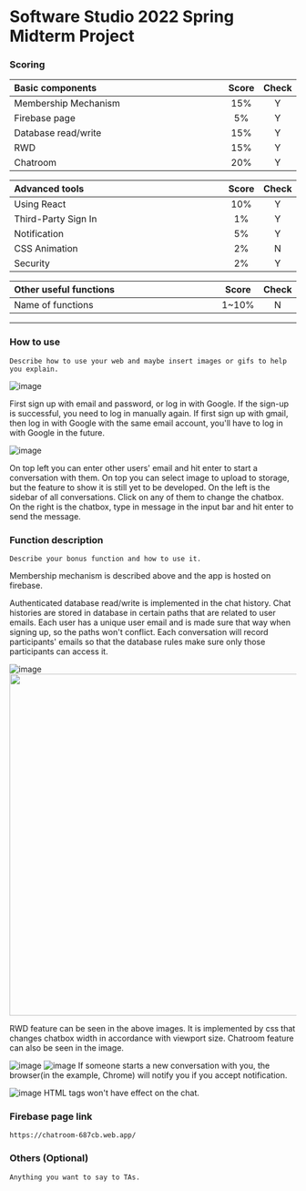 # Software Studio 2022 Spring Midterm Project

### Scoring

| **Basic components**                             | **Score** | **Check** |
| :----------------------------------------------- | :-------: | :-------: |
| Membership Mechanism                             | 15%       | Y         |
| Firebase page                                    | 5%        | Y         |
| Database read/write                              | 15%       | Y         |
| RWD                                              | 15%       | Y         |
| Chatroom                                         | 20%       | Y         |

| **Advanced tools**                               | **Score** | **Check** |
| :----------------------------------------------- | :-------: | :-------: |
| Using React                                      | 10%       | Y         |
| Third-Party Sign In                              | 1%        | Y         |
| Notification                                     | 5%        | Y         |
| CSS Animation                                    | 2%        | N         |
| Security                                         | 2%        | Y         |

| **Other useful functions**                         | **Score** | **Check** |
| :----------------------------------------------- | :-------: | :-------: |
| Name of functions                                  | 1~10%     | N         |


---

### How to use 

    Describe how to use your web and maybe insert images or gifs to help you explain.
![image](https://user-images.githubusercontent.com/39045469/164910233-7643723f-864c-4d0c-b5f6-449644497a84.png)

First sign up with email and password, or log in with Google. If the sign-up is successful, you need to log in manually again. If first sign up with gmail, then log in with Google with the same email account, you'll have to log in with Google in the future.
    
![image](https://user-images.githubusercontent.com/39045469/164911677-afdc415f-c9cc-463c-8481-56ee01f90af4.png)

On top left you can enter other users' email and hit enter to start a conversation with them. On top you can select image to upload to storage, but the feature to show it is still yet to be developed.
On the left is the sidebar of all conversations. Click on any of them to change the chatbox.
On the right is the chatbox, type in message in the input bar and hit enter to send the message.


### Function description

    Describe your bonus function and how to use it.
Membership mechanism is described above and the app is hosted on firebase.

Authenticated database read/write is implemented in the chat history. Chat histories are stored in database in certain paths that are related to user emails. Each user has a unique user email and is made sure that way when signing up, so the paths won't conflict. Each conversation will record participants' emails so that the database rules make sure only those participants can access it.

![image](https://user-images.githubusercontent.com/39045469/164910750-33a85957-f46b-46fb-b8ce-1d365b89e7f9.png)
<img src="https://user-images.githubusercontent.com/39045469/164910787-07f366eb-a2fd-4524-8821-e9f2cfe581af.png" width="600px">

RWD feature can be seen in the above images. It is implemented by css that changes chatbox width in accordance with viewport size.
Chatroom feature can also be seen in the image.

![image](https://user-images.githubusercontent.com/39045469/164911305-c161b292-1094-421f-8b5f-8d0639226a1a.png)
![image](https://user-images.githubusercontent.com/39045469/164911353-5ab75df5-9233-4072-88a5-f886af4a5c28.png)
If someone starts a new conversation with you, the browser(in the example, Chrome) will notify you if you accept notification.

![image](https://user-images.githubusercontent.com/39045469/164911586-956a105a-b889-4295-be4b-5432820c6e60.png)
HTML tags won't have effect on the chat.


### Firebase page link

    https://chatroom-687cb.web.app/

### Others (Optional)

    Anything you want to say to TAs.

<style>
table th{
    width: 100%;
}
</style>
